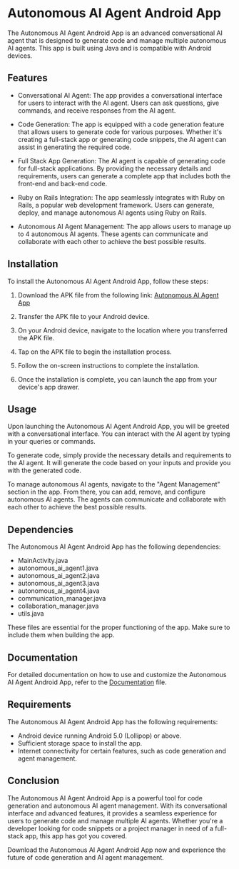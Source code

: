 # Autonomous AI Agent Android App

The Autonomous AI Agent Android App is an advanced conversational AI agent that is designed to generate code and manage multiple autonomous AI agents. This app is built using Java and is compatible with Android devices.

## Features

- Conversational AI Agent: The app provides a conversational interface for users to interact with the AI agent. Users can ask questions, give commands, and receive responses from the AI agent.

- Code Generation: The app is equipped with a code generation feature that allows users to generate code for various purposes. Whether it's creating a full-stack app or generating code snippets, the AI agent can assist in generating the required code.

- Full Stack App Generation: The AI agent is capable of generating code for full-stack applications. By providing the necessary details and requirements, users can generate a complete app that includes both the front-end and back-end code.

- Ruby on Rails Integration: The app seamlessly integrates with Ruby on Rails, a popular web development framework. Users can generate, deploy, and manage autonomous AI agents using Ruby on Rails.

- Autonomous AI Agent Management: The app allows users to manage up to 4 autonomous AI agents. These agents can communicate and collaborate with each other to achieve the best possible results.

## Installation

To install the Autonomous AI Agent Android App, follow these steps:

1. Download the APK file from the following link: [Autonomous AI Agent App](android/app/src/main/java/com/example/autonomous_ai_agent/app-debug.apk)

2. Transfer the APK file to your Android device.

3. On your Android device, navigate to the location where you transferred the APK file.

4. Tap on the APK file to begin the installation process.

5. Follow the on-screen instructions to complete the installation.

6. Once the installation is complete, you can launch the app from your device's app drawer.

## Usage

Upon launching the Autonomous AI Agent Android App, you will be greeted with a conversational interface. You can interact with the AI agent by typing in your queries or commands.

To generate code, simply provide the necessary details and requirements to the AI agent. It will generate the code based on your inputs and provide you with the generated code.

To manage autonomous AI agents, navigate to the "Agent Management" section in the app. From there, you can add, remove, and configure autonomous AI agents. The agents can communicate and collaborate with each other to achieve the best possible results.

## Dependencies

The Autonomous AI Agent Android App has the following dependencies:

- MainActivity.java
- autonomous_ai_agent1.java
- autonomous_ai_agent2.java
- autonomous_ai_agent3.java
- autonomous_ai_agent4.java
- communication_manager.java
- collaboration_manager.java
- utils.java

These files are essential for the proper functioning of the app. Make sure to include them when building the app.

## Documentation

For detailed documentation on how to use and customize the Autonomous AI Agent Android App, refer to the [Documentation](ruby_on_rails/documentation.md) file.

## Requirements

The Autonomous AI Agent Android App has the following requirements:

- Android device running Android 5.0 (Lollipop) or above.
- Sufficient storage space to install the app.
- Internet connectivity for certain features, such as code generation and agent management.

## Conclusion

The Autonomous AI Agent Android App is a powerful tool for code generation and autonomous AI agent management. With its conversational interface and advanced features, it provides a seamless experience for users to generate code and manage multiple AI agents. Whether you're a developer looking for code snippets or a project manager in need of a full-stack app, this app has got you covered.

Download the Autonomous AI Agent Android App now and experience the future of code generation and AI agent management.
